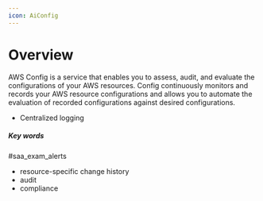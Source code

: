 ```yaml
---
icon: AiConfig
---
```

# Overview
AWS Config is a service that enables you to assess, audit, and evaluate the configurations of your AWS resources. Config continuously monitors and records your AWS resource configurations and allows you to automate the evaluation of recorded configurations against desired configurations.

- Centralized logging




##### Key words
#saa_exam_alerts 
- resource-specific change history
- audit
- compliance